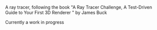 A ray tracer, following the book "A Ray Tracer Challenge, A Test-Driven Guide to Your First 3D Renderer " by James Buck

Currently a work in progress
